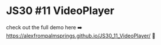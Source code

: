 # JS30 #11 VideoPlayer

check out the full demo here ➡️ https://alexfrompalmsprings.github.io/JS30_11_VideoPlayer/ 🚀